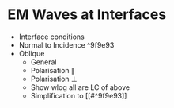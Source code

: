 # EM Waves at Interfaces

- Interface conditions
- Normal to Incidence ^9f9e93
- Oblique
	- General
	- Polarisation $\parallel$
	- Polarisation $\perp$
	- Show wlog all are LC of above
	- Simplification to [[#^9f9e93]]
 